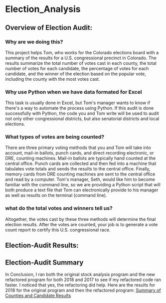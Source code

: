 # Election_Analysis

## Overview of Election Audit:

### Why are we doing this?
This project helps Tom, who works for the Colorado elections board with a summary of the results for a U.S. congressional precinct in Colorado. The results summarize the total number of votes cast in each county, the total number of votes for each candidate, the percentage of votes for each candidate, and the winner of the election based on the popular vote, including the county with the most votes cast. 
### Why use Python when we have data formated for Excel
This task is usually done in Excel, but Tom's manager wants to know if there's a way to automate the process using Python. If this audit is done successfully with Python, the code you and Tom write will be used to audit not only other congressional districts, but also senatorial districts and local elections.

### What types of votes are being counted?
There are three primary voting methods that you and Tom will take into account, mail-in ballots, punch cards, and direct recording electronic, or DRE, counting machines. Mail-in ballots are typically hand counted at the central office. Punch cards are collected and then fed into a machine that tabulates vote totals and sends the results to the central office. Finally, memory cards from DRE counting machines are sent to the central office and read by a computer. Tom's manager, Seth, would like him to become familiar with the command line, so we are providing a Python script that will both produce a text file that Tom can electronically provide to his manager as well as results on the terminal (command line).

### what do the total votes and winners tell us?
Altogether, the votes cast by these three methods will determine the final election results. After the votes are counted, your job is to generate a vote count report to certify this U.S. congressional race. 


## Election-Audit Results:


## Election-Audit Summary
In Conclusion, I ran both the original stock analysis program and the new refactored program for both 2018 and 2017 to see if my refactored code ran faster. I noticed that yes, the refactoring did help. 
Here are the results for 2018 for the original program and then the refactored program: 
[Summary of Counties and Candidate Results](resources/Deliverable1.png) 

